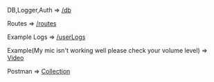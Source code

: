 
DB,Logger,Auth => [/db](https://github.com/YunusEmreKarakose/eva/tree/main/db)

Routes => [/routes](https://github.com/YunusEmreKarakose/eva/tree/main/routes)

Example Logs => [/userLogs](https://github.com/YunusEmreKarakose/eva/tree/main/userLogs)

Example(My mic isn't working well please check your volume level) => [Video](https://www.youtube.com/watch?v=oVAYlf1hU2U)

Postman => [Collection](https://www.getpostman.com/collections/4d0d4a9c8144aaa54059)